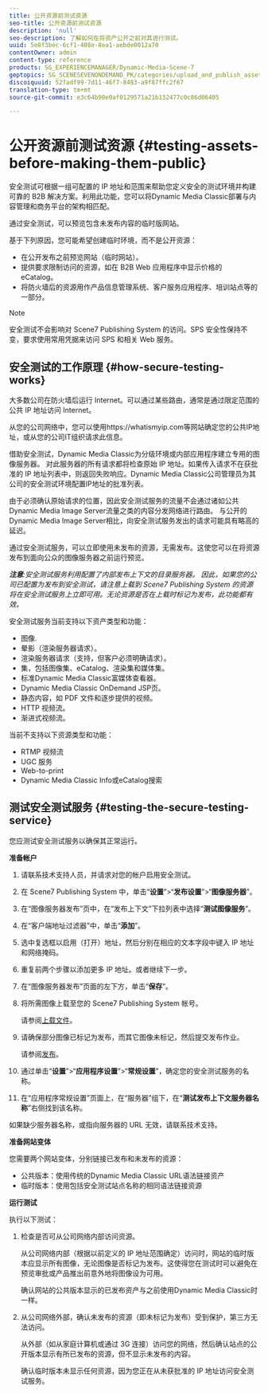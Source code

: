 ```yaml
---
title: 公开资源前测试资源
seo-title: 公开资源前测试资源
description: 'null'
seo-description: 了解如何在将资产公开之前对其进行测试。
uuid: 5e8f3bec-6cf1-408e-8ea1-aebde0012a70
contentOwner: admin
content-type: reference
products: SG_EXPERIENCEMANAGER/Dynamic-Media-Scene-7
geptopics: SG_SCENESEVENONDEMAND_PK/categories/upload_and_publish_assets
discoiquuid: 52fadf99-7d11-46f7-8483-a9f87ffc2f67
translation-type: tm+mt
source-git-commit: e3c64b90e0af0129571a21b132477c0c86d06405

---
```



# 公开资源前测试资源 {#testing-assets-before-making-them-public}

安全测试可根据一组可配置的 IP 地址和范围来帮助您定义安全的测试环境并构建可靠的 B2B 解决方案。利用此功能，您可以将Dynamic Media Classic部署与内容管理和商务平台的架构相匹配。

通过安全测试，可以预览包含未发布内容的临时版网站。

基于下列原因，您可能希望创建临时环境，而不是公开资源：

* 在公开发布之前预览网站（临时网站）。
* 提供要求限制访问的资源，如在 B2B Web 应用程序中显示价格的 eCatalog。
* 将防火墙后的资源用作产品信息管理系统、客户服务应用程序、培训站点等的一部分。

>[!NOTE]
>
>安全测试不会影响对 Scene7 Publishing System 的访问。SPS 安全性保持不变，要求使用常用凭据来访问 SPS 和相关 Web 服务。

## 安全测试的工作原理 {#how-secure-testing-works}

大多数公司在防火墙后运行 Internet。可以通过某些路由，通常是通过限定范围的公共 IP 地址访问 Internet。

从您的公司网络中，您可以使用https://whatismyip.com等网站确定您的公共IP地址，或从您的公司IT组织请求此信息。

借助安全测试，Dynamic Media Classic为分级环境或内部应用程序建立专用的图像服务器。 对此服务器的所有请求都将检查原始 IP 地址。如果传入请求不在获批准的 IP 地址列表中，则返回失败响应。Dynamic Media Classic公司管理员为其公司的安全测试环境配置IP地址的批准列表。

由于必须确认原始请求的位置，因此安全测试服务的流量不会通过诸如公共Dynamic Media Image Server流量之类的内容分发网络进行路由。 与公开的Dynamic Media Image Server相比，向安全测试服务发出的请求可能具有略高的延迟。

通过安全测试服务，可以立即使用未发布的资源，无需发布。这使您可以在将资源发布到面向公众的图像服务器之前运行预览。

***注意&#x200B;**:安全测试服务利用配置了内部发布上下文的目录服务器。 因此，如果您的公司已配置为发布到安全测试，请注意上载到 Scene7 Publishing System 的资源将在安全测试服务上立即可用。无论资源是否在上载时标记为发布，此功能都有效。*

安全测试服务当前支持以下资产类型和功能：

<!-- 

Comment Type: remark
Last Modified By: unknown unknown 
Last Modified Date: 

<p>Added videos to list below 9/11/2012. Moved “Render Server requests” from unsupported to supported, listed below on 3/15/2016 as per email from Cynthia March 11, 2016)</p>

 -->

* 图像.
* 晕影（渲染服务器请求）。
* 渲染服务器请求（支持，但客户必须明确请求）。
* 集，包括图像集、eCatalog、渲染集和媒体集。
* 标准Dynamic Media Classic富媒体查看器。
* Dynamic Media Classic OnDemand JSP页。
* 静态内容，如 PDF 文件和逐步提供的视频。
* HTTP 视频流。
* 渐进式视频流。

当前不支持以下资源类型和功能：

* RTMP 视频流
* UGC 服务
* Web-to-print
* Dynamic Media Classic Info或eCatalog搜索

## 测试安全测试服务 {#testing-the-secure-testing-service}

您应测试安全测试服务以确保其正常运行。

**准备帐户**

<!-- 

Comment Type: remark
Last Modified By: unknown unknown 
Last Modified Date: 

<p>RB: Rewrote entire steps under “Prepare your account” 9/10/2012</p>

 -->

1. 请联系技术支持人员，并请求对您的帐户启用安全测试。
1. 在 Scene7 Publishing System 中，单击“**设置**”>“**发布设置**”>“**图像服务器**”。
1. 在“图像服务器发布”页中，在“发布上下文”下拉列表中选择“**测试图像服务**”。
1. 在“客户端地址过滤器”中，单击“**添加**”。
1. 选中复选框以启用（打开）地址，然后分别在相应的文本字段中键入 IP 地址和网络掩码。
1. 重复前两个步骤以添加更多 IP 地址。或者继续下一步。
1. 在“图像服务器发布”页面的左下方，单击“**保存**”。
1. 将所需图像上载至您的 Scene7 Publishing System 帐号。

   请参阅[上载文件](uploading-files.md#uploading_files)。

1. 请确保部分图像已标记为发布，而其它图像未标记，然后提交发布作业。

   请参阅[发布](publishing-files.md#publishing_files)。

1. 通过单击“**设置**”>“**应用程序设置**”>“**常规设置**”，确定您的安全测试服务的名称。
1. 在“应用程序常规设置”页面上，在“服务器”组下，在“**测试发布上下文服务器名称**”右侧找到该名称。

如果缺少服务器名称，或指向服务器的 URL 无效，请联系技术支持。

**准备网站变体**

您需要两个网站变体，分别链接已发布和未发布的资源：

* 公共版本：使用传统的Dynamic Media Classic URL语法链接资产
* 临时版本：使用包括安全测试站点名称的相同语法链接资源

**运行测试**

执行以下测试：

1. 检查是否可从公司网络内部访问资源。

   从公司网络内部（根据以前定义的 IP 地址范围确定）访问时，网站的临时版本应显示所有图像，无论图像是否标记为发布。这使得您在测试时可以避免在预览审批或产品推出前意外地将图像设为可用。

   确认网站的公共版本显示的已发布资产与之前使用Dynamic Media Classic时一样。

1. 从公司网络外部，确认未发布的资源（即未标记为发布）受到保护，第三方无法访问。

   从外部（如从家庭计算机或通过 3G 连接）访问您的网络，然后确认站点的公开版本显示有所已发布的资源，但不显示未发布的内容。

   确认临时版本未显示任何资源，因为您正在从未获批准的 IP 地址访问安全测试服务。

